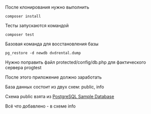 После клонирования нужно выполнить

    composer install

Тесты запускаются командой

    composer test

Базовая команда для восстановления базы

    pg_restore -d newdb dvdrental.dump

Нужно поправить файл protected/config/db.php для фактического сервера progtest

После этого приложение должно заработать

База данных состоит из двух схем: public, info

Схема public взята из [PostgreSQL Sample Database](https://www.postgresqltutorial.com/postgresql-getting-started/postgresql-sample-database/)

Всё что добавлено - в схеме info
